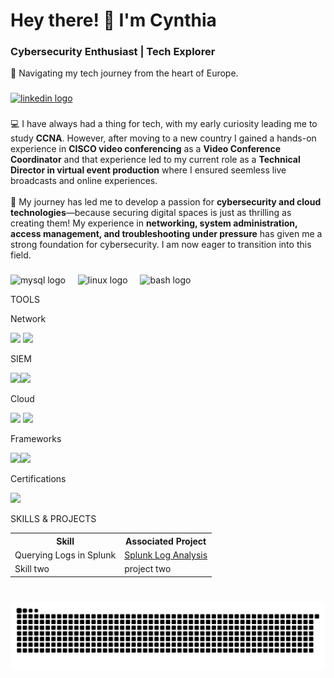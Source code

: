 <h1 align="left"> Hey there! 👋 I'm Cynthia</h1>

<h3>Cybersecurity Enthusiast | Tech Explorer</h3>
  
<p>📍 Navigating my tech journey from the heart of Europe.</p>

###

<div align="left">
  <a href="https://www.linkedin.com/in/cynthia-echendu" target="_blank">
    <img src="https://img.shields.io/static/v1?message=LinkedIn&logo=linkedin&label=&color=0077B5&logoColor=white&labelColor=&style=for-the-badge" height="35" alt="linkedin logo"  />
  </a>
</div>

###

<p align="left">&#128187 I have always had a thing for tech, with my early curiosity leading me to study <b>CCNA</b>. However, after moving to a new country I gained a hands-on experience in <b>CISCO video conferencing</b> as a <b>Video Conference Coordinator</b> and that experience led to my current role as a <b>Technical Director in virtual event production</b> where I ensured seemless live broadcasts and online experiences. <br><br>&#128640 My journey has led me to develop a passion for <strong>cybersecurity and cloud technologies</strong>—because securing digital spaces is just as thrilling as creating them! My experience in <strong>networking, system administration, access management, and troubleshooting under pressure</strong> has given me a strong foundation for cybersecurity. I am now eager to transition into this field.</p>

###

<div align="left">
  <img src="https://cdn.jsdelivr.net/gh/devicons/devicon/icons/mysql/mysql-original.svg" height="30" alt="mysql logo"  />
  <img width="12" />
  <img src="https://cdn.jsdelivr.net/gh/devicons/devicon/icons/linux/linux-original.svg" height="30" alt="linux logo"  />
  <img width="12" />
  <img src="https://cdn.jsdelivr.net/gh/devicons/devicon/icons/bash/bash-original.svg" height="30" alt="bash logo"  />
</div>



<p align="left">TOOLS</p>



<p align="left">Network</p>

<div>
  <img src="https://img.shields.io/badge/-Wireshark-1679A7?&style=for-the-badge&logo=Wireshark&logoColor=white" /> <img src="https://img.shields.io/badge/-tcpdump-4B275F?&style=for-the-badge&logoColor=white" />
</div>


<p align="left">SIEM</p>

<div>
  <img src="https://img.shields.io/badge/-Splunk-000000?&style=for-the-badge&logo=Splunk&logoColor=white" /><img src="https://img.shields.io/badge/-Chronicle-4285F4?&style=for-the-badge&logo=Google&logoColor=white" />
</div>


<p align="left">Cloud</p>

<div>
  <img src="https://img.shields.io/badge/-VMware-607078?&style=for-the-badge&logo=VMware&logoColor=white" /> <img src="https://img.shields.io/badge/-VirtualBox-183A61?&style=for-the-badge&logo=VirtualBox&logoColor=white" />
</div>


Frameworks

<div>
  <img src="https://img.shields.io/badge/-NIST%20800-6A5ACD?&style=for-the-badge&logoColor=white" /><img src="https://img.shields.io/badge/-PCI--DSS-005F99?&style=for-the-badge&logoColor=white" />
</div>


<p align="left">Certifications</p>
<img src="https://img.shields.io/badge/-Google%20Cybersecurity%20Certificate-4285F4?&style=for-the-badge&logo=Google&logoColor=white" />


<p align="left">SKILLS & PROJECTS</p>
<table>
  <tr>
    <th>Skill</th>
    <th>Associated Project</th>
  </tr>
  <tr>
    <td>Querying Logs in Splunk</td>
    <td> <a href="https://github.com/cenerdiva/Splunk-Log-Analysis./blob/main/README.md">Splunk Log Analysis</a> </td>
  </tr>
  <tr>
    <td>Skill two</td>
    <td>project two</td>
  </tr>
</table>

###

<br clear="both">

<img src="https://raw.githubusercontent.com/cenerdiva/cenerdiva/output/snake.svg" alt="Snake animation" />

###

###

<br clear="both">

###

<br clear="both">

